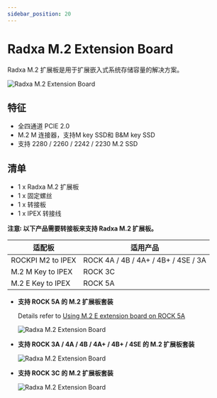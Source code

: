 ```yaml
---
sidebar_position: 20
---
```


# Radxa M.2 Extension Board

Radxa M.2 扩展板是用于扩展嵌入式系统存储容量的解决方案。

![Radxa M.2 Extension Board](/img/accessories/m2-extension-1.webp)

## 特征

- 全四通道 PCIE 2.0
- M.2 M 连接器，支持M key SSD和 B&M key SSD
- 支持 2280 / 2260 / 2242 / 2230 M.2 SSD

## 清单

- 1 x Radxa M.2 扩展板
- 1 x 固定螺丝
- 1 x 转接板
- 1 x IPEX 转接线

**注意꞉ 以下产品需要转接板来支持 Radxa M.2 扩展板。**

| 适配板            | 适用产品                            |
| ----------------- | ----------------------------------- |
| ROCKPI M2 to IPEX | ROCK 4A / 4B / 4A+ / 4B+ / 4SE / 3A |
| M.2 M Key to IPEX | ROCK 3C                             |
| M.2 E Key to IPEX | ROCK 5A                             |

- **支持 ROCK 5A 的 M.2 扩展板套装**

  Details refer to [Using M.2 E extension board on ROCK 5A](/rock5/rock5a/accessories-guides/m.2-extension-board)

  ![Radxa M.2 Extension Board](/img/accessories/m2-extension-2.webp)

- **支持 ROCK 3A / 4A / 4B / 4A+ / 4B+ / 4SE 的 M.2 扩展板套装**

  ![Radxa M.2 Extension Board](/img/accessories/m2-extension-4.webp)

- **支持 ROCK 3C 的 M.2 扩展板套装**

  ![Radxa M.2 Extension Board](/img/accessories/m2-extension-3.webp)
